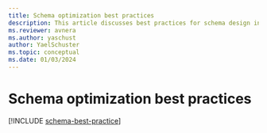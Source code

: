 ```yaml
---
title: Schema optimization best practices
description: This article discusses best practices for schema design in Azure Data Explorer
ms.reviewer: avnera
ms.author: yaschust
author: YaelSchuster
ms.topic: conceptual
ms.date: 01/03/2024
---
```

# Schema optimization best practices

[!INCLUDE [schema-best-practice](~/../kusto-repo/data-explorer/includes/schema-best-practice.md)]